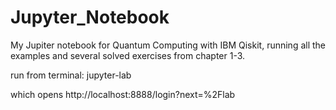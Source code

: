 # Jupyter_Notebook
My Jupiter notebook for Quantum Computing with IBM Qiskit, running all the examples and several solved exercises from chapter 1-3.

run from terminal:  jupyter-lab

which opens http://localhost:8888/login?next=%2Flab
